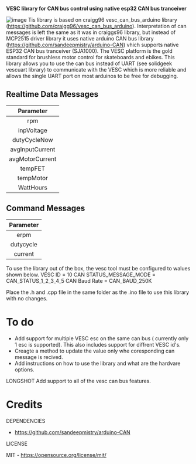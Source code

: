 **VESC library for CAN bus control using native esp32 CAN bus tranceiver**

![image](https://github.com/craigg96/vesc_can_bus_arduino/blob/main/images/header.png?raw=true "Header")
Tis library is based on craigg96 vesc_can_bus_arduino library (https://github.com/craigg96/vesc_can_bus_arduino). Interpretation of can messages is left the same as it was in craiggs96 library, but instead of MCP2515 driver library it uses native arduino CAN bus library (https://github.com/sandeepmistry/arduino-CAN) vhich supports native ESP32 CAN bus tranceiver (SJA1000).
The VESC platform is the gold standard for brushless motor control for skateboards and ebikes. This library allows you to use the can bus instead of UART (see solidgeek vescuart library) to communicate with the VESC which is more reliable and allows the single UART port on most arduinos to be free for debugging.  

## Realtime Data Messages
|     Parameter     |
|:-----------------:|
|        rpm        |
|     inpVoltage    |
|    dutyCycleNow   |
|  avgInputCurrent  |
|  avgMotorCurrent  |
|      tempFET      |
|     tempMotor     |
|     WattHours     |

## Command Messages
|     Parameter     |
|:-----------------:|
|        erpm       |
|      dutycycle    |
|       current     |

To use the library out of the box, the vesc tool must be configured to walues shown below.
VESC ID = 10
CAN STATUS_MESSAGE_MODE = CAN_STATUS_1_2_3_4_5
CAN Baud Rate = CAN_BAUD_250K

Place the .h and .cpp file in the same folder as the .ino file to use this library with no changes.
# To do
* Add support for multiple VESC esc on the same can bus ( currently only 1 esc is supported). This also includes support for diffrent VESC id's.
* Creagte a method to update the value only whe coresponding can message is recived.
* Add instructions on how to use the library and what are the hardvare options.

LONGSHOT
Add support to all of the vesc can bus features.

# Credits

DEPENDENCIES

* https://github.com/sandeepmistry/arduino-CAN

LICENSE

MIT - https://opensource.org/license/mit/
